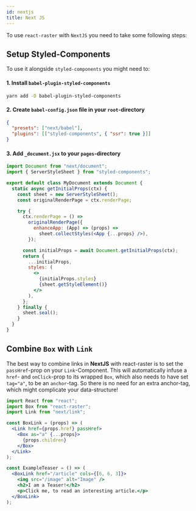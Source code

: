 ```yaml
---
id: nextjs
title: Next JS
---
```


To use `react-raster` with `NextJS` you need to take some following steps:

## Setup Styled-Components

To use it alongside `styled-components` you might need to:

#### 1. Install `babel-plugin-styled-components`

```bash
yarn add -D babel-plugin-styled-components
```

#### 2. Create `babel-config.json` file in your `root`-directory

```json
{
  "presets": ["next/babel"],
  "plugins": [["styled-components", { "ssr": true }]]
}
```

#### 3. Add `_document.jsx` to your `pages`-directory

```jsx
import Document from "next/document";
import { ServerStyleSheet } from "styled-components";

export default class MyDocument extends Document {
  static async getInitialProps(ctx) {
    const sheet = new ServerStyleSheet();
    const originalRenderPage = ctx.renderPage;

    try {
      ctx.renderPage = () =>
        originalRenderPage({
          enhanceApp: (App) => (props) =>
            sheet.collectStyles(<App {...props} />),
        });

      const initialProps = await Document.getInitialProps(ctx);
      return {
        ...initialProps,
        styles: (
          <>
            {initialProps.styles}
            {sheet.getStyleElement()}
          </>
        ),
      };
    } finally {
      sheet.seal();
    }
  }
}
```

## Combine `Box` with `Link`

The best way to combine links in **NextJS** with react-raster is to set the `passHref`-prop on your `Link`-Component. This will automatically infuse a `href`- and `onClick`-prop to its wrapped `Box`, which also needs to have set `tag="a"`, to be an `anchor`-tag. So there is no need for an extra anchor-tag, which might complicate your data-structure!

```jsx
import React from "react";
import Box from "react-raster";
import Link from "next/link";

const BoxLink = (props) => (
  <Link href={props.href} passHref>
    <Box as="a" {...props}>
      {props.children}
    </Box>
  </Link>
);

const ExampleTeaser = () => (
  <BoxLink href="/article" cols={[6, 6, 3]}>
    <img src="/image" alt="Image" />
    <h2>I am a Teaser!</h2>
    <p>Click me, to read an interesting article.</p>
  </BoxLink>
);
```
